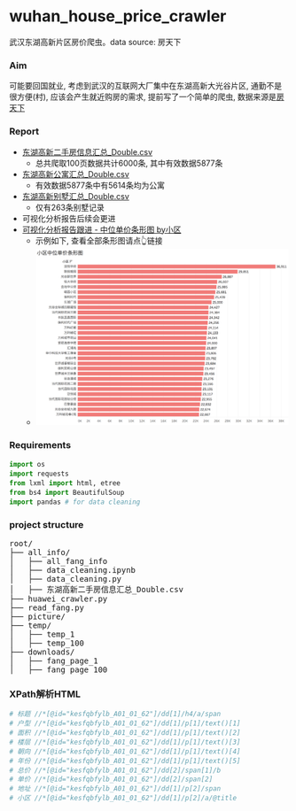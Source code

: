 # wuhan_house_price_crawler
武汉东湖高新片区房价爬虫。data source: 房天下

### Aim

可能要回国就业, 考虑到武汉的互联网大厂集中在东湖高新大光谷片区, 通勤不是很方便(村), 应该会产生就近购房的需求, 提前写了一个简单的爬虫, 数据来源是[房天下](https://wuhan.esf.fang.com/house-a013126)

### Report

* [东湖高新二手房信息汇总_Double.csv](https://github.com/ShiqinHuo/wuhan_house_price_crawler/blob/master/all_info/%E4%B8%9C%E6%B9%96%E9%AB%98%E6%96%B0%E4%BA%8C%E6%89%8B%E6%88%BF%E4%BF%A1%E6%81%AF%E6%B1%87%E6%80%BB_Double.csv)
  * 总共爬取100页数据共计6000条, 其中有效数据5877条
* [东湖高新公寓汇总_Double.csv](https://github.com/ShiqinHuo/wuhan_house_price_crawler/blob/master/all_info/%E4%B8%9C%E6%B9%96%E9%AB%98%E6%96%B0%E5%85%AC%E5%AF%93%E6%B1%87%E6%80%BB_Double.csv)
  * 有效数据5877条中有5614条均为公寓
* [东湖高新别墅汇总_Double.csv](https://github.com/ShiqinHuo/wuhan_house_price_crawler/blob/master/all_info/%E4%B8%9C%E6%B9%96%E9%AB%98%E6%96%B0%E5%88%AB%E5%A2%85%E6%B1%87%E6%80%BB_Double.csv) 
  * 仅有263条别墅记录 
* 可视化分析报告后续会更进
* [可视化分析报告跟进 - 中位单价条形图 by小区](https://github.com/ShiqinHuo/wuhan_house_price_crawler/blob/master/%E5%B0%8F%E5%8C%BA%E4%B8%AD%E4%BD%8D%E5%8D%95%E4%BB%B7%E6%9D%A1%E5%BD%A2%E5%9B%BE.md)
  * 示例如下, 查看全部条形图请点👆链接
  * ![小区中位单价条形图1](https://github.com/ShiqinHuo/wuhan_house_price_crawler/blob/master/community_bar/%E5%B0%8F%E5%8C%BA%E4%B8%AD%E4%BD%8D%E5%8D%95%E4%BB%B7%E6%9D%A1%E5%BD%A2%E5%9B%BE1.png)




### Requirements

```python
import os
import requests
from lxml import html, etree
from bs4 import BeautifulSoup
import pandas # for data cleaning
```
### project structure

<div class="highlight-none notranslate"><div class="highlight"><pre><span></span>root/
├── all_info/
│   ├── all_fang_info
│   ├── data_cleaning.ipynb
│   ├── data_cleaning.py
│   ├── 东湖高新二手房信息汇总_Double.csv
├── huawei_crawler.py
├── read_fang.py
├── picture/
├── temp/
│   ├── temp_1
│   ├── temp_100
├── downloads/
│   ├── fang_page_1
│   ├── fang_page_100
</pre></div>
</div>


### XPath解析HTML
```python
# 标题 //*[@id="kesfqbfylb_A01_01_62"]/dd[1]/h4/a/span
# 户型 //*[@id="kesfqbfylb_A01_01_62"]/dd[1]/p[1]/text()[1]
# 面积 //*[@id="kesfqbfylb_A01_01_62"]/dd[1]/p[1]/text()[2]
# 楼层 //*[@id="kesfqbfylb_A01_01_62"]/dd[1]/p[1]/text()[3]
# 朝向 //*[@id="kesfqbfylb_A01_01_62"]/dd[1]/p[1]/text()[4]
# 年份 //*[@id="kesfqbfylb_A01_01_62"]/dd[1]/p[1]/text()[5]
# 总价 //*[@id="kesfqbfylb_A01_01_62"]/dd[2]/span[1]/b
# 单价 //*[@id="kesfqbfylb_A01_01_62"]/dd[2]/span[2]
# 地址 //*[@id="kesfqbfylb_A01_01_62"]/dd[1]/p[2]/span
# 小区 //*[@id="kesfqbfylb_A01_01_62"]/dd[1]/p[2]/a/@title
```
